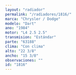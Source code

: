 ```yaml
---
layout: "radiador"
permalink: "/radiadores/1816/"
marca: "Chrysler / Dodge"
modelo: "Dart"
ano: "1984"
motor: "L4 2.5 2.5"
transmision: "Estándar"
parte: "63188"
clima: "Con clima"
alto: "22 3/8"
ancho: "15 3/8"
observaciones: ""
id: "1816"
---
```


